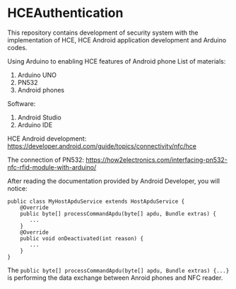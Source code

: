 # HCEAuthentication
This repository contains development of security system with the implementation of HCE, HCE Android application development and Arduino codes.

Using Arduino to enabling HCE features of Android phone
List of materials:
   1. Arduino UNO
   2. PN532
   3. Android phones

Software:
  1. Android Studio
  2. Arduino IDE

HCE Android development:  https://developer.android.com/guide/topics/connectivity/nfc/hce

The connection of PN532:  https://how2electronics.com/interfacing-pn532-nfc-rfid-module-with-arduino/

After reading the documentation provided by Android Developer, you will notice:
```
public class MyHostApduService extends HostApduService {
    @Override
    public byte[] processCommandApdu(byte[] apdu, Bundle extras) {
       ...
    }
    @Override
    public void onDeactivated(int reason) {
       ...
    }
}
```
The `public byte[] processCommandApdu(byte[] apdu, Bundle extras) {...}` is performing the data exchange between Anroid phones and NFC reader.
